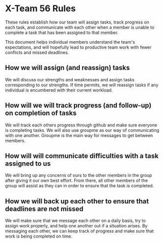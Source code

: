 # X-Team 56 Rules

These rules establish how our team will assign tasks,
track progress on each task, and communicate with each other 
when a member is unable to complete a task that has been assigned to that member.

This document helps individual members understand the team's expectations,
and will hopefully lead to productive team work with fewer conflicts
and missed deadlines.

## How we will assign (and reassign) tasks

We will discuss our strengths and weaknesses and assign tasks corresponding to our strengths. 
If time permits, we will reassign tasks if any individual is encumbered with their current workload.


## How will we will track progress (and follow-up) on completion of tasks

We will track each others progress through github and make sure everyone is completing tasks. We will also use groupme as our 
way of communicating with one another. Groupme is the main way for messages to get between members.

## How will will communicate difficulties with a task assigned to us
We will bring up any concerns of ours to the other members in the group after giving it our own best effort. From there,
all other members of the group will assist as they can in order to ensure that the task is completed.


## How we will back up each other to ensure that deadlines are not missed

We will make sure that we message each other on a daily basis, try to assign
work properly, and help one another out if a situation arises. By messaging
each other, we can keep track of progress and make sure that work is being completed 
on time.


